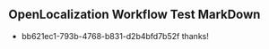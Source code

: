 ## OpenLocalization Workflow Test MarkDown
* bb621ec1-793b-4768-b831-d2b4bfd7b52f 
thanks!<!--HONumber=Mar16_HO1-->
